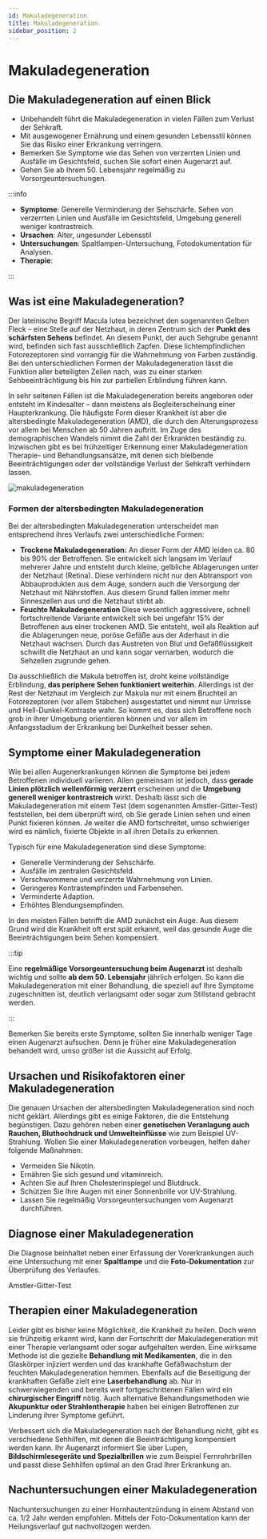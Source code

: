 ```yaml
---
id: Makuladegeneration
title: Makuladegeneration
sidebar_position: 2
---
```


# Makuladegeneration

## Die Makuladegeneration auf einen Blick

- Unbehandelt führt die Makuladegeneration in vielen Fällen zum Verlust der Sehkraft.
- Mit ausgewogener Ernährung und einem gesunden Lebensstil können Sie das Risiko einer Erkrankung verringern.
- Bemerken Sie Symptome wie das Sehen von verzerrten Linien und Ausfälle im Gesichtsfeld, suchen Sie sofort einen Augenarzt auf.
- Gehen Sie ab Ihrem 50. Lebensjahr regelmäßig zu Vorsorgeuntersuchungen.

:::info

- **Symptome**: Generelle Verminderung der Sehschärfe. Sehen von verzerrten Linien und Ausfälle im Gesichtsfeld, Umgebung generell weniger kontrastreich. 
- **Ursachen**: Alter, ungesunder Lebensstil
- **Untersuchungen**: Spaltlampen-Untersuchung, Fotodokumentation für Analysen.
- **Therapie**: 

:::

## Was ist eine Makuladegeneration?

Der lateinische Begriff Macula lutea bezeichnet den sogenannten Gelben Fleck – eine Stelle auf der Netzhaut, in deren Zentrum sich der **Punkt des schärfsten Sehens** befindet. An diesem Punkt, der auch Sehgrube genannt wird, befinden sich fast ausschließlich Zapfen. Diese lichtempfindlichen Fotorezeptoren sind vorrangig für die Wahrnehmung von Farben zuständig. Bei den unterschiedlichen Formen der Makuladegeneration lässt die Funktion aller beteiligten Zellen nach, was zu einer starken Sehbeeinträchtigung bis hin zur partiellen Erblindung führen kann.

In sehr seltenen Fällen ist die Makuladegeneration bereits angeboren oder entsteht im Kindesalter – dann meistens als Begleiterscheinung einer Haupterkrankung. Die häufigste Form dieser Krankheit ist aber die altersbedingte Makuladegeneration (AMD), die durch den Alterungsprozess vor allem bei Menschen ab 50 Jahren auftritt. Im Zuge des demographischen Wandels nimmt die Zahl der Erkrankten beständig zu. Inzwischen gibt es bei frühzeitiger Erkennung einer Makuladegeneration Therapie- und Behandlungsansätze, mit denen sich bleibende Beeinträchtigungen oder der vollständige Verlust der Sehkraft verhindern lassen.

![makuladegeneration](https://www.blickcheck.de/wp-content/uploads/2017/04/hi_makuladegeneration-3.jpg)

### Formen der altersbedingten Makuladegeneration

Bei der altersbedingten Makuladegeneration unterscheidet man entsprechend ihres Verlaufs zwei unterschiedliche Formen: 

- **Trockene Makuladegeneration:** An dieser Form der AMD leiden ca. 80 bis 90% der Betroffenen. Sie entwickelt sich langsam im Verlauf mehrerer Jahre und entsteht durch kleine, gelbliche Ablagerungen unter der Netzhaut (Retina). Diese verhindern nicht nur den Abtransport von Abbauprodukten aus dem Auge, sondern auch die Versorgung der Netzhaut mit Nährstoffen. Aus diesem Grund fallen immer mehr Sinneszellen aus und die Netzhaut stirbt  ab.
- **Feuchte Makuladegeneration** Diese wesentlich aggressivere, schnell fortschreitende Variante entwickelt sich bei ungefähr 15% der Betroffenen aus einer trockenen AMD. Sie entsteht, weil als Reaktion auf die Ablagerungen neue, poröse Gefäße aus der Aderhaut in die Netzhaut wachsen. Durch das Austreten von Blut und Gefäßflüssigkeit schwillt die Netzhaut an und kann sogar vernarben, wodurch die Sehzellen zugrunde gehen.

Da ausschließlich die Makula betroffen ist, droht keine vollständige Erblindung, **das periphere Sehen funktioniert weiterhin**. Allerdings ist der Rest der Netzhaut im Vergleich zur Makula nur mit  einem Bruchteil an Fotorezeptoren (vor allem Stäbchen) ausgestattet und nimmt nur Umrisse und Hell-Dunkel-Kontraste wahr. So kommt es, dass sich Betroffene noch grob in ihrer Umgebung orientieren können und vor allem im Anfangsstadium der Erkrankung bei Dunkelheit besser sehen.

## Symptome einer Makuladegeneration

Wie bei allen Augenerkrankungen können die Symptome bei jedem  Betroffenen individuell variieren. Allen gemeinsam ist jedoch, dass **gerade Linien plötzlich wellenförmig verzerrt** erscheinen und die **Umgebung generell weniger kontrastreich** wirkt. Deshalb lässt sich die Makuladegeneration mit einem Test (dem sogenannten Amstler-Gitter-Test) feststellen, bei dem überprüft wird, ob Sie gerade Linien sehen und einen Punkt fixieren können. Je weiter die AMD fortschreitet, umso schwieriger wird es nämlich, fixierte Objekte in all ihren Details zu erkennen.

Typisch für eine Makuladegeneration sind diese Symptome:

- Generelle Verminderung der Sehschärfe.
- Ausfälle im zentralen Gesichtsfeld.
- Verschwommene und verzerrte Wahrnehmung von Linien.
- Geringeres Kontrastempfinden und Farbensehen.
- Verminderte Adaption.
- Erhöhtes Blendungsempfinden.

In den meisten Fällen betrifft die AMD zunächst ein Auge. Aus diesem Grund wird die Krankheit oft erst spät erkannt, weil das gesunde Auge die Beeinträchtigungen beim Sehen kompensiert. 

:::tip

Eine **regelmäßige Vorsorgeuntersuchung beim Augenarzt** ist deshalb wichtig und sollte **ab dem 50. Lebensjahr** jährlich erfolgen. So kann die Makuladegeneration mit einer Behandlung, die speziell auf Ihre Symptome zugeschnitten ist, deutlich verlangsamt oder sogar zum Stillstand gebracht werden. 

:::

Bemerken Sie bereits erste Symptome, sollten Sie innerhalb weniger Tage einen Augenarzt aufsuchen. Denn je früher eine Makuladegeneration behandelt wird, umso größer ist  die Aussicht auf Erfolg.



## Ursachen und Risikofaktoren einer Makuladegeneration

Die genauen Ursachen der altersbedingten Makuladegeneration sind noch nicht geklärt. Allerdings gibt es einige Faktoren, die die Entstehung  begünstigen. Dazu gehören neben einer **genetischen Veranlagung auch Rauchen, Bluthochdruck und Umwelteinflüsse** wie zum Beispiel UV-Strahlung. Wollen Sie einer Makuladegeneration vorbeugen, helfen daher folgende Maßnahmen:

- Vermeiden Sie Nikotin.
- Ernähren Sie sich gesund und vitaminreich.
- Achten Sie auf Ihren Cholesterinspiegel und Blutdruck.
- Schützen Sie Ihre Augen mit einer Sonnenbrille vor UV-Strahlung.
- Lassen Sie regelmäßig Vorsorgeuntersuchungen vom Augenarzt durchführen.



## Diagnose einer Makuladegeneration

Die Diagnose beinhaltet neben einer Erfassung der Vorerkrankungen auch eine Untersuchung mit einer **Spaltlampe** und die **Foto-Dokumentation** zur Überprüfung des Verlaufes. 

Amstler-Gitter-Test



## Therapien einer Makuladegeneration

Leider gibt es bisher keine Möglichkeit, die Krankheit zu heilen. Doch wenn sie frühzeitig erkannt wird, kann der Fortschritt der Makuladegeneration mit einer Therapie verlangsamt oder sogar aufgehalten werden. Eine wirksame Methode ist die gezielte **Behandlung mit Medikamenten**, die in den Glaskörper injiziert werden und das krankhafte Gefäßwachstum der feuchten  Makuladegeneration hemmen. Ebenfalls auf die Beseitigung der krankhaften Gefäße zielt eine **Laserbehandlung** ab. Nur in schwerwiegenden und bereits weit fortgeschrittenen Fällen wird ein **chirurgischer Eingriff** nötig. Auch alternative Behandlungsmethoden wie **Akupunktur oder Strahlentherapie** haben bei einigen Betroffenen zur Linderung ihrer Symptome geführt.

Verbessert sich die Makuladegeneration nach der Behandlung nicht, gibt es verschiedene Sehhilfen, mit denen die Beeinträchtigung kompensiert werden kann. Ihr Augenarzt informiert Sie über Lupen, **Bildschirmlesegeräte und Spezialbrillen** wie zum Beispiel Fernrohrbrillen und passt diese Sehhilfen optimal an den Grad Ihrer Erkrankung an.



## Nachuntersuchungen einer Makuladegeneration

Nachuntersuchungen zu einer Hornhautentzündung in einem Abstand von ca. 1/2 Jahr werden empfohlen. Mittels der Foto-Dokumentation kann der Heilungsverlauf gut nachvollzogen werden. 

